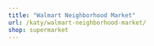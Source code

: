 ```yaml
---
title: "Walmart Neighborhood Market"
url: /katy/walmart-neighborhood-market/
shop: supermarket
---
```

